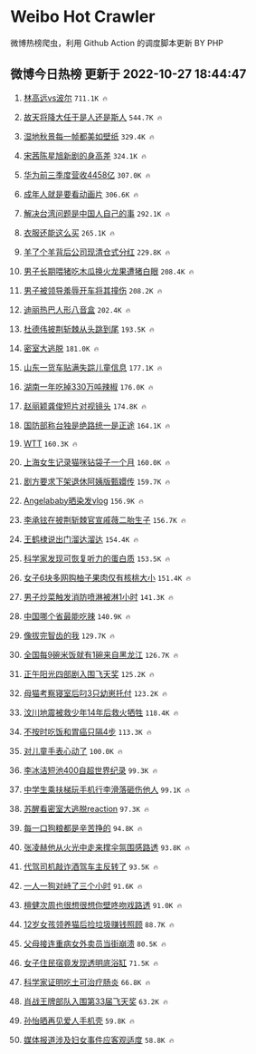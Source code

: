 # Weibo Hot Crawler 



微博热榜爬虫，利用 Github Action 的调度脚本更新 BY PHP 


## 微博今日热榜 更新于 2022-10-27 18:44:47 
1. [林高远vs波尔](https://s.weibo.com/weibo?q=%23%E6%9E%97%E9%AB%98%E8%BF%9Cvs%E6%B3%A2%E5%B0%94%23&t=31&band_rank=1&Refer=top) `711.1K 🔥` 

1. [故天将降大任于是人还是斯人](https://s.weibo.com/weibo?q=%23%E6%95%85%E5%A4%A9%E5%B0%86%E9%99%8D%E5%A4%A7%E4%BB%BB%E4%BA%8E%E6%98%AF%E4%BA%BA%E8%BF%98%E6%98%AF%E6%96%AF%E4%BA%BA%23&t=31&band_rank=2&Refer=top) `544.7K 🔥` 

1. [湿地秋景每一帧都美如壁纸](https://s.weibo.com/weibo?q=%23%E6%B9%BF%E5%9C%B0%E7%A7%8B%E6%99%AF%E6%AF%8F%E4%B8%80%E5%B8%A7%E9%83%BD%E7%BE%8E%E5%A6%82%E5%A3%81%E7%BA%B8%23&t=31&band_rank=3&Refer=top) `329.4K 🔥` 

1. [宋茜陈星旭新剧的身高差](https://s.weibo.com/weibo?q=%23%E5%AE%8B%E8%8C%9C%E9%99%88%E6%98%9F%E6%97%AD%E6%96%B0%E5%89%A7%E7%9A%84%E8%BA%AB%E9%AB%98%E5%B7%AE%23&t=31&band_rank=4&Refer=top) `324.1K 🔥` 

1. [华为前三季度营收4458亿](https://s.weibo.com/weibo?q=%23%E5%8D%8E%E4%B8%BA%E5%89%8D%E4%B8%89%E5%AD%A3%E5%BA%A6%E8%90%A5%E6%94%B64458%E4%BA%BF%23&t=31&band_rank=5&Refer=top) `307.0K 🔥` 

1. [成年人就是要看动画片](https://s.weibo.com/weibo?q=%23%E6%88%90%E5%B9%B4%E4%BA%BA%E5%B0%B1%E6%98%AF%E8%A6%81%E7%9C%8B%E5%8A%A8%E7%94%BB%E7%89%87%23&t=31&band_rank=6&Refer=top) `306.6K 🔥` 

1. [解决台湾问题是中国人自己的事](https://s.weibo.com/weibo?q=%23%E8%A7%A3%E5%86%B3%E5%8F%B0%E6%B9%BE%E9%97%AE%E9%A2%98%E6%98%AF%E4%B8%AD%E5%9B%BD%E4%BA%BA%E8%87%AA%E5%B7%B1%E7%9A%84%E4%BA%8B%23&t=31&band_rank=7&Refer=top) `292.1K 🔥` 

1. [衣服还能这么买](https://s.weibo.com/weibo?q=%23%E8%A1%A3%E6%9C%8D%E8%BF%98%E8%83%BD%E8%BF%99%E4%B9%88%E4%B9%B0%23&t=31&band_rank=8&Refer=top) `265.1K 🔥` 

1. [羊了个羊背后公司现清仓式分红](https://s.weibo.com/weibo?q=%23%E7%BE%8A%E4%BA%86%E4%B8%AA%E7%BE%8A%E8%83%8C%E5%90%8E%E5%85%AC%E5%8F%B8%E7%8E%B0%E6%B8%85%E4%BB%93%E5%BC%8F%E5%88%86%E7%BA%A2%23&t=31&band_rank=9&Refer=top) `229.8K 🔥` 

1. [男子长期喂猪吃木瓜换火龙果遭猪白眼](https://s.weibo.com/weibo?q=%23%E7%94%B7%E5%AD%90%E9%95%BF%E6%9C%9F%E5%96%82%E7%8C%AA%E5%90%83%E6%9C%A8%E7%93%9C%E6%8D%A2%E7%81%AB%E9%BE%99%E6%9E%9C%E9%81%AD%E7%8C%AA%E7%99%BD%E7%9C%BC%23&t=31&band_rank=10&Refer=top) `208.4K 🔥` 

1. [男子被领导羞辱开车将其撞伤](https://s.weibo.com/weibo?q=%23%E7%94%B7%E5%AD%90%E8%A2%AB%E9%A2%86%E5%AF%BC%E7%BE%9E%E8%BE%B1%E5%BC%80%E8%BD%A6%E5%B0%86%E5%85%B6%E6%92%9E%E4%BC%A4%23&t=31&band_rank=11&Refer=top) `208.2K 🔥` 

1. [迪丽热巴人形八音盒](https://s.weibo.com/weibo?q=%23%E8%BF%AA%E4%B8%BD%E7%83%AD%E5%B7%B4%E4%BA%BA%E5%BD%A2%E5%85%AB%E9%9F%B3%E7%9B%92%23&t=31&band_rank=12&Refer=top) `202.4K 🔥` 

1. [杜德伟披荆斩棘从头跳到尾](https://s.weibo.com/weibo?q=%23%E6%9D%9C%E5%BE%B7%E4%BC%9F%E6%8A%AB%E8%8D%86%E6%96%A9%E6%A3%98%E4%BB%8E%E5%A4%B4%E8%B7%B3%E5%88%B0%E5%B0%BE%23&t=31&band_rank=13&Refer=top) `193.5K 🔥` 

1. [密室大逃脱](https://s.weibo.com/weibo?q=%E5%AF%86%E5%AE%A4%E5%A4%A7%E9%80%83%E8%84%B1&t=31&band_rank=14&Refer=top) `181.0K 🔥` 

1. [山东一货车贴满失踪儿童信息](https://s.weibo.com/weibo?q=%23%E5%B1%B1%E4%B8%9C%E4%B8%80%E8%B4%A7%E8%BD%A6%E8%B4%B4%E6%BB%A1%E5%A4%B1%E8%B8%AA%E5%84%BF%E7%AB%A5%E4%BF%A1%E6%81%AF%23&t=31&band_rank=15&Refer=top) `177.1K 🔥` 

1. [湖南一年吃掉330万吨辣椒](https://s.weibo.com/weibo?q=%23%E6%B9%96%E5%8D%97%E4%B8%80%E5%B9%B4%E5%90%83%E6%8E%89330%E4%B8%87%E5%90%A8%E8%BE%A3%E6%A4%92%23&t=31&band_rank=16&Refer=top) `176.0K 🔥` 

1. [赵丽颖龚俊短片对视镜头](https://s.weibo.com/weibo?q=%23%E8%B5%B5%E4%B8%BD%E9%A2%96%E9%BE%9A%E4%BF%8A%E7%9F%AD%E7%89%87%E5%AF%B9%E8%A7%86%E9%95%9C%E5%A4%B4%23&t=31&band_rank=17&Refer=top) `174.8K 🔥` 

1. [国防部称台独是绝路统一是正途](https://s.weibo.com/weibo?q=%23%E5%9B%BD%E9%98%B2%E9%83%A8%E7%A7%B0%E5%8F%B0%E7%8B%AC%E6%98%AF%E7%BB%9D%E8%B7%AF%E7%BB%9F%E4%B8%80%E6%98%AF%E6%AD%A3%E9%80%94%23&t=31&band_rank=18&Refer=top) `164.1K 🔥` 

1. [WTT](https://s.weibo.com/weibo?q=WTT&t=31&band_rank=19&Refer=top) `160.3K 🔥` 

1. [上海女生记录猫咪钻袋子一个月](https://s.weibo.com/weibo?q=%23%E4%B8%8A%E6%B5%B7%E5%A5%B3%E7%94%9F%E8%AE%B0%E5%BD%95%E7%8C%AB%E5%92%AA%E9%92%BB%E8%A2%8B%E5%AD%90%E4%B8%80%E4%B8%AA%E6%9C%88%23&t=31&band_rank=20&Refer=top) `160.0K 🔥` 

1. [剧方要求下架退休阿姨版甄嬛传](https://s.weibo.com/weibo?q=%23%E5%89%A7%E6%96%B9%E8%A6%81%E6%B1%82%E4%B8%8B%E6%9E%B6%E9%80%80%E4%BC%91%E9%98%BF%E5%A7%A8%E7%89%88%E7%94%84%E5%AC%9B%E4%BC%A0%23&t=31&band_rank=21&Refer=top) `159.7K 🔥` 

1. [Angelababy晒染发vlog](https://s.weibo.com/weibo?q=%23Angelababy%E6%99%92%E6%9F%93%E5%8F%91vlog%23&t=31&band_rank=22&Refer=top) `156.9K 🔥` 

1. [李承铉在披荆斩棘官宣戚薇二胎生子](https://s.weibo.com/weibo?q=%23%E6%9D%8E%E6%89%BF%E9%93%89%E5%9C%A8%E6%8A%AB%E8%8D%86%E6%96%A9%E6%A3%98%E5%AE%98%E5%AE%A3%E6%88%9A%E8%96%87%E4%BA%8C%E8%83%8E%E7%94%9F%E5%AD%90%23&t=31&band_rank=23&Refer=top) `156.7K 🔥` 

1. [王鹤棣说出门溜达溜达](https://s.weibo.com/weibo?q=%23%E7%8E%8B%E9%B9%A4%E6%A3%A3%E8%AF%B4%E5%87%BA%E9%97%A8%E6%BA%9C%E8%BE%BE%E6%BA%9C%E8%BE%BE%23&t=31&band_rank=24&Refer=top) `154.4K 🔥` 

1. [科学家发现可恢复听力的蛋白质](https://s.weibo.com/weibo?q=%23%E7%A7%91%E5%AD%A6%E5%AE%B6%E5%8F%91%E7%8E%B0%E5%8F%AF%E6%81%A2%E5%A4%8D%E5%90%AC%E5%8A%9B%E7%9A%84%E8%9B%8B%E7%99%BD%E8%B4%A8%23&t=31&band_rank=25&Refer=top) `153.5K 🔥` 

1. [女子6块多网购柚子果肉仅有核桃大小](https://s.weibo.com/weibo?q=%23%E5%A5%B3%E5%AD%906%E5%9D%97%E5%A4%9A%E7%BD%91%E8%B4%AD%E6%9F%9A%E5%AD%90%E6%9E%9C%E8%82%89%E4%BB%85%E6%9C%89%E6%A0%B8%E6%A1%83%E5%A4%A7%E5%B0%8F%23&t=31&band_rank=26&Refer=top) `151.4K 🔥` 

1. [男子炒菜触发消防喷淋被淋1小时](https://s.weibo.com/weibo?q=%23%E7%94%B7%E5%AD%90%E7%82%92%E8%8F%9C%E8%A7%A6%E5%8F%91%E6%B6%88%E9%98%B2%E5%96%B7%E6%B7%8B%E8%A2%AB%E6%B7%8B1%E5%B0%8F%E6%97%B6%23&t=31&band_rank=27&Refer=top) `141.3K 🔥` 

1. [中国哪个省最能吃辣](https://s.weibo.com/weibo?q=%23%E4%B8%AD%E5%9B%BD%E5%93%AA%E4%B8%AA%E7%9C%81%E6%9C%80%E8%83%BD%E5%90%83%E8%BE%A3%23&t=31&band_rank=28&Refer=top) `140.9K 🔥` 

1. [像拔完智齿的我](https://s.weibo.com/weibo?q=%23%E5%83%8F%E6%8B%94%E5%AE%8C%E6%99%BA%E9%BD%BF%E7%9A%84%E6%88%91%23&t=31&band_rank=29&Refer=top) `129.7K 🔥` 

1. [全国每9碗米饭就有1碗来自黑龙江](https://s.weibo.com/weibo?q=%23%E5%85%A8%E5%9B%BD%E6%AF%8F9%E7%A2%97%E7%B1%B3%E9%A5%AD%E5%B0%B1%E6%9C%891%E7%A2%97%E6%9D%A5%E8%87%AA%E9%BB%91%E9%BE%99%E6%B1%9F%23&t=31&band_rank=30&Refer=top) `126.7K 🔥` 

1. [正午阳光四部剧入围飞天奖](https://s.weibo.com/weibo?q=%23%E6%AD%A3%E5%8D%88%E9%98%B3%E5%85%89%E5%9B%9B%E9%83%A8%E5%89%A7%E5%85%A5%E5%9B%B4%E9%A3%9E%E5%A4%A9%E5%A5%96%23&t=31&band_rank=31&Refer=top) `125.2K 🔥` 

1. [母猫考察寝室后叼3只幼崽托付](https://s.weibo.com/weibo?q=%23%E6%AF%8D%E7%8C%AB%E8%80%83%E5%AF%9F%E5%AF%9D%E5%AE%A4%E5%90%8E%E5%8F%BC3%E5%8F%AA%E5%B9%BC%E5%B4%BD%E6%89%98%E4%BB%98%23&t=31&band_rank=32&Refer=top) `123.2K 🔥` 

1. [汶川地震被救少年14年后救火牺牲](https://s.weibo.com/weibo?q=%23%E6%B1%B6%E5%B7%9D%E5%9C%B0%E9%9C%87%E8%A2%AB%E6%95%91%E5%B0%91%E5%B9%B414%E5%B9%B4%E5%90%8E%E6%95%91%E7%81%AB%E7%89%BA%E7%89%B2%23&t=31&band_rank=33&Refer=top) `118.4K 🔥` 

1. [不按时吃饭和胃癌只隔4步](https://s.weibo.com/weibo?q=%23%E4%B8%8D%E6%8C%89%E6%97%B6%E5%90%83%E9%A5%AD%E5%92%8C%E8%83%83%E7%99%8C%E5%8F%AA%E9%9A%944%E6%AD%A5%23&t=31&band_rank=34&Refer=top) `113.3K 🔥` 

1. [对儿童手表心动了](https://s.weibo.com/weibo?q=%23%E5%AF%B9%E5%84%BF%E7%AB%A5%E6%89%8B%E8%A1%A8%E5%BF%83%E5%8A%A8%E4%BA%86%23&t=31&band_rank=35&Refer=top) `100.0K 🔥` 

1. [李冰洁短池400自超世界纪录](https://s.weibo.com/weibo?q=%23%E6%9D%8E%E5%86%B0%E6%B4%81%E7%9F%AD%E6%B1%A0400%E8%87%AA%E8%B6%85%E4%B8%96%E7%95%8C%E7%BA%AA%E5%BD%95%23&t=31&band_rank=36&Refer=top) `99.3K 🔥` 

1. [中学生乘扶梯玩手机行李滑落砸伤他人](https://s.weibo.com/weibo?q=%23%E4%B8%AD%E5%AD%A6%E7%94%9F%E4%B9%98%E6%89%B6%E6%A2%AF%E7%8E%A9%E6%89%8B%E6%9C%BA%E8%A1%8C%E6%9D%8E%E6%BB%91%E8%90%BD%E7%A0%B8%E4%BC%A4%E4%BB%96%E4%BA%BA%23&t=31&band_rank=37&Refer=top) `99.1K 🔥` 

1. [苏醒看密室大逃脱reaction](https://s.weibo.com/weibo?q=%23%E8%8B%8F%E9%86%92%E7%9C%8B%E5%AF%86%E5%AE%A4%E5%A4%A7%E9%80%83%E8%84%B1reaction%23&t=31&band_rank=38&Refer=top) `97.3K 🔥` 

1. [每一口狗粮都是辛苦挣的](https://s.weibo.com/weibo?q=%23%E6%AF%8F%E4%B8%80%E5%8F%A3%E7%8B%97%E7%B2%AE%E9%83%BD%E6%98%AF%E8%BE%9B%E8%8B%A6%E6%8C%A3%E7%9A%84%23&t=31&band_rank=39&Refer=top) `94.8K 🔥` 

1. [张凌赫他从火光中走来撑伞氛围感路透](https://s.weibo.com/weibo?q=%23%E5%BC%A0%E5%87%8C%E8%B5%AB%E4%BB%96%E4%BB%8E%E7%81%AB%E5%85%89%E4%B8%AD%E8%B5%B0%E6%9D%A5%E6%92%91%E4%BC%9E%E6%B0%9B%E5%9B%B4%E6%84%9F%E8%B7%AF%E9%80%8F%23&t=31&band_rank=40&Refer=top) `93.8K 🔥` 

1. [代驾司机敲诈酒驾车主反转了](https://s.weibo.com/weibo?q=%23%E4%BB%A3%E9%A9%BE%E5%8F%B8%E6%9C%BA%E6%95%B2%E8%AF%88%E9%85%92%E9%A9%BE%E8%BD%A6%E4%B8%BB%E5%8F%8D%E8%BD%AC%E4%BA%86%23&t=31&band_rank=41&Refer=top) `93.5K 🔥` 

1. [一人一狗对峙了三个小时](https://s.weibo.com/weibo?q=%23%E4%B8%80%E4%BA%BA%E4%B8%80%E7%8B%97%E5%AF%B9%E5%B3%99%E4%BA%86%E4%B8%89%E4%B8%AA%E5%B0%8F%E6%97%B6%23&t=31&band_rank=42&Refer=top) `91.6K 🔥` 

1. [檀健次周也很想很想你壁咚吻戏路透](https://s.weibo.com/weibo?q=%23%E6%AA%80%E5%81%A5%E6%AC%A1%E5%91%A8%E4%B9%9F%E5%BE%88%E6%83%B3%E5%BE%88%E6%83%B3%E4%BD%A0%E5%A3%81%E5%92%9A%E5%90%BB%E6%88%8F%E8%B7%AF%E9%80%8F%23&t=31&band_rank=43&Refer=top) `91.0K 🔥` 

1. [12岁女孩领养猫后捡垃圾赚钱照顾](https://s.weibo.com/weibo?q=%2312%E5%B2%81%E5%A5%B3%E5%AD%A9%E9%A2%86%E5%85%BB%E7%8C%AB%E5%90%8E%E6%8D%A1%E5%9E%83%E5%9C%BE%E8%B5%9A%E9%92%B1%E7%85%A7%E9%A1%BE%23&t=31&band_rank=44&Refer=top) `88.7K 🔥` 

1. [父母接连重病女外卖员当街崩溃](https://s.weibo.com/weibo?q=%E7%88%B6%E6%AF%8D%E6%8E%A5%E8%BF%9E%E9%87%8D%E7%97%85%E5%A5%B3%E5%A4%96%E5%8D%96%E5%91%98%E5%BD%93%E8%A1%97%E5%B4%A9%E6%BA%83&t=31&band_rank=45&Refer=top) `80.5K 🔥` 

1. [女子住民宿竟发现透明底浴缸](https://s.weibo.com/weibo?q=%23%E5%A5%B3%E5%AD%90%E4%BD%8F%E6%B0%91%E5%AE%BF%E7%AB%9F%E5%8F%91%E7%8E%B0%E9%80%8F%E6%98%8E%E5%BA%95%E6%B5%B4%E7%BC%B8%23&t=31&band_rank=46&Refer=top) `71.5K 🔥` 

1. [科学家证明吃土可治疗肠炎](https://s.weibo.com/weibo?q=%23%E7%A7%91%E5%AD%A6%E5%AE%B6%E8%AF%81%E6%98%8E%E5%90%83%E5%9C%9F%E5%8F%AF%E6%B2%BB%E7%96%97%E8%82%A0%E7%82%8E%23&t=31&band_rank=47&Refer=top) `66.8K 🔥` 

1. [肖战王牌部队入围第33届飞天奖](https://s.weibo.com/weibo?q=%23%E8%82%96%E6%88%98%E7%8E%8B%E7%89%8C%E9%83%A8%E9%98%9F%E5%85%A5%E5%9B%B4%E7%AC%AC33%E5%B1%8A%E9%A3%9E%E5%A4%A9%E5%A5%96%23&t=31&band_rank=48&Refer=top) `63.2K 🔥` 

1. [孙怡晒再见爱人手机壳](https://s.weibo.com/weibo?q=%23%E5%AD%99%E6%80%A1%E6%99%92%E5%86%8D%E8%A7%81%E7%88%B1%E4%BA%BA%E6%89%8B%E6%9C%BA%E5%A3%B3%23&t=31&band_rank=49&Refer=top) `59.8K 🔥` 

1. [媒体报道涉及妇女事件应客观适度](https://s.weibo.com/weibo?q=%23%E5%AA%92%E4%BD%93%E6%8A%A5%E9%81%93%E6%B6%89%E5%8F%8A%E5%A6%87%E5%A5%B3%E4%BA%8B%E4%BB%B6%E5%BA%94%E5%AE%A2%E8%A7%82%E9%80%82%E5%BA%A6%23&t=31&band_rank=50&Refer=top) `58.8K 🔥` 

